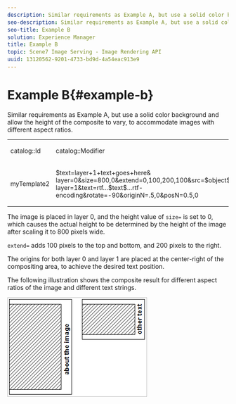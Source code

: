 ```yaml
---
description: Similar requirements as Example A, but use a solid color background and allow the height of the composite to vary, to accommodate images with different aspect ratios.
seo-description: Similar requirements as Example A, but use a solid color background and allow the height of the composite to vary, to accommodate images with different aspect ratios.
seo-title: Example B
solution: Experience Manager
title: Example B
topic: Scene7 Image Serving - Image Rendering API
uuid: 13120562-9201-4733-bd9d-4a54eac913e9
---
```


# Example B{#example-b}

Similar requirements as Example A, but use a solid color background and allow the height of the composite to vary, to accommodate images with different aspect ratios.

<table id="simpletable_37BA3B2A75A9468C9ADEBBC034BADAE7"> 
 <tr class="strow"> 
  <td class="stentry"> <p><span class="codeph"> catalog::Id</span> </p> </td> 
  <td class="stentry"> <p><span class="codeph"> catalog::Modifier</span> </p></td> 
 </tr> 
 <tr class="strow"> 
  <td class="stentry"> <p><span class="codeph"> myTemplate2</span> </p></td> 
  <td class="stentry"> <p><span class="codeph"> $text=layer+1+text+goes+here&amp; layer=0&amp;size=800,0&amp;extend=0,100,200,100&amp;src=$object$&amp;originN=.5,0&amp; layer=1&amp;text=rtf…$text$…rtf-encoding&amp;rotate=-90&amp;originN=.5,0&amp;posN=0.5,0</span> </p></td> 
 </tr> 
</table>

The image is placed in layer 0, and the height value of `size=` is set to 0, which causes the actual height to be determined by the height of the image after scaling it to 800 pixels wide.

`extend=` adds 100 pixels to the top and bottom, and 200 pixels to the right.

The origins for both layer 0 and layer 1 are placed at the center-right of the compositing area, to achieve the desired text position.

The following illustration shows the composite result for different aspect ratios of the image and different text strings.

![](assets/exampleb.png)

